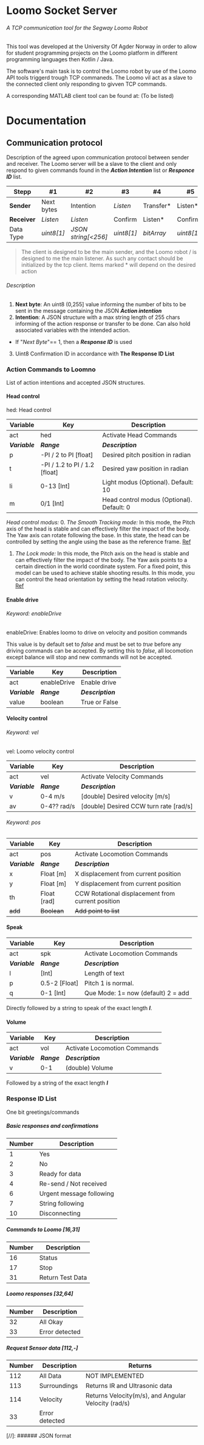# Loomo Socket Server
###### A TCP communication tool for the Segway Loomo Robot
This tool was developed at the University Of Agder Norway in order to allow for student programming projects on the Loomo platform in different programming languages then Kotlin / Java.

The software's main task is to control the Loomo robot by use of the Loomo API tools triggerd trough TCP commaneds. The Loomo vil act as a slave to the connected client only responding to givven TCP commands.

A corresponding MATLAB client tool can be found at: (To be listed)

# Documentation

## Communication protocol
Description of the agreed upon communication protocol between sender and receiver. The Loomo server will be a slave to the client and only respond to given commands found in the **_Action Intention_** list or **_Responce ID_** list.

 Stepp | #1 | #2 | #3 | #4 | #5
 ------|----|----|----|----|----
 **Sender** | Next bytes | Intention | *Listen* | Transfer*  | Listen*
 **Receiver** | *Listen* | *Listen* | Confirm | Listen* | Confirm*
 Data Type | *uint8[1]* | *JSON string[<256]* |*uint8[1]* | *bitArray* |*uint8[1]*

 > The client is designed to be the main sender, and the Loomo robot / is designed to me the main listener. As such any contact should be initialized by the tcp client.
 > Items marked * will depend on the desired action

###### Description

1. **Next byte**: An uint8 (0,255] value informing the number of bits to be sent in the message containing the JSON **_Action intention_**
2. **Intention**: A JSON structure with a max string length of 255 chars informing of the action  response or transfer to be done. Can also hold associated variables with the intended action.
  - If "*Next Byte*"== 1, then a **_Response ID_** is used
3. Uint8 Confirmation ID in accordance with **The Response ID List**


### Action Commands to Loomno
List of action intentions and accepted JSON structures.

#### Head control
hed: Head control

Variable | Key | Description
---|---|---
act  | hed | Activate Head Commands
**_Variable_** | **_Range_** | **_Description_**
p | -PI / 2 to PI [float] |  Desired pitch position in radian
t | -PI / 1.2 to PI / 1.2 [float] | Desired yaw position in radian
li| 0-13 [Int] | Light modus (Optional). Default: 10
m | 0/1 [Int] | Head control modus (Optional). Default: 0

*Head control modus:*
0. _The Smooth Tracking mode:_ In this mode, the Pitch axis of the head is stable and can effectively filter the impact of the body. The Yaw axis can rotate following the base. In this state, the head can be controlled by setting the angle using the base as the reference frame. [Ref](https://developer.segwayrobotics.com/developer/documents/segway-robots-sdk.html)
1. _The Lock mode:_ In this mode, the Pitch axis on the head is stable and can effectively filter the impact of the body. The Yaw axis points to a certain direction in the world coordinate system. For a fixed point, this model can be used to achieve stable shooting results. In this mode, you can control the head orientation by setting the head rotation velocity. [Ref](https://developer.segwayrobotics.com/developer/documents/segway-robots-sdk.html)


#### Enable drive
###### Keyword: enableDrive
enableDrive: Enables loomo to drive on velocity and position commands

This value is by default set to _false_ and must be set to _true_ before any driving commands can be accepted. By setting this to _false_, all locomotion except balance will stop and new commands will not be accepted.

Variable | Key | Description
---|---|---
act  | enableDrive | Enable drive
**_Variable_** | **_Range_** | **_Description_**
value | boolean | True or False

#### Velocity control
###### Keyword: vel
vel: Loomo velocity control

Variable | Key | Description
---|---|---
act  | vel | Activate Velocity Commands
**_Variable_** | **_Range_** | **_Description_**
v | 0-4 m/s | [double] Desired velocity [m/s]
av | 0-4?? rad/s | [double] Desired CCW turn rate [rad/s]

###### Keyword: pos
Variable | Key | Description
---|---|---
act  | pos | Activate Locomotion Commands
**_Variable_** | **_Range_** | **_Description_**
x | Float [m] | X displacement from current position
y | Float [m] | Y displacement from current position
th | Float [rad] | CCW Rotational displacement from current position
~~add~~ | ~~Boolean~~ | ~~Add point to list~~

#### Speak
Variable | Key | Description
---|---|---
act  | spk | Activate Locomotion Commands
**_Variable_** | **_Range_** | **_Description_**
l | [Int] | Length of text
p | 0.5-2 [Float] | Pitch 1 is normal.
q | 0-1 [Int] |  Que Mode: 1= now (default) 2 = add

Directly followed by a string to speak of the exact length **_l_**.

#### Volume
Variable | Key | Description
---|---|---
act  | vol | Activate Locomotion Commands
**_Variable_** | **_Range_** | **_Description_**
v | 0-1 | (double) Volume

Followed by a string of the exact length **_l_**

### Response ID List
One bit greetings/commands

##### Basic responses and confirmations

Number | Description
-------|------------
1 | Yes
2 | No
3 | Ready for data
4 | Re-send / Not received
6 | Urgent message following
7 | String following
10 | Disconnecting

##### Commands to Loomo [16,31]
Number | Description
-------|------------
16 | Status
17 | Stop
31 | Return Test Data


##### Loomo responses [32,64]

Number | Description
-------|------------
32 | All Okay
33 | Error detected

##### Request Sensor data [112,-]

Number | Description | Returns
-------|-------------|---
112 | All Data | NOT IMPLEMENTED
113 | Surroundings | Returns IR and Ultrasonic data
114 | Velocity | Returns Velocity(m/s), and Angular Velocity (rad/s)
33 | Error detected

[//]: ###### JSON format
